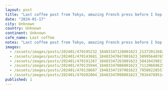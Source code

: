 ```yaml
---
layout: post
title: "Last coffee post from Tokyo, amazing French press before I hop on the ð to Osaka #worldcoffeetour"
date: "2024-01-17"
city: Unknown
country: Unknown
continent: Unknown
cafe_name: Last coffee
notes: "Last coffee post from Tokyo, amazing French press before I hop on the ð to Osaka #worldcoffeetour"
images:
  - /assets/images/posts/202401/470195232_18483347128001623_2137201268248935298_n_18042570202613512.jpg
  - /assets/images/posts/202401/470143681_18483347047001623_5099564076567969021_n_17987210360552435.jpg
  - /assets/images/posts/202401/470191267_18483347263001623_5841643981794622502_n_18073594489451770.jpg
  - /assets/images/posts/202401/470135944_18483347086001623_7112066962550057134_n_17890729973971802.jpg
  - /assets/images/posts/202401/470138687_18483347197001623_7958022855760295368_n_17997070661216372.jpg
  - /assets/images/posts/202401/470202064_18483347098001623_7016478951469561126_n_18012397538142479.jpg
published: 1
---
```

